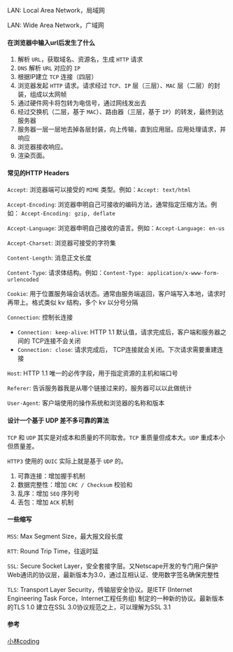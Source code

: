 LAN: Local Area Network，局域网

LAN: Wide Area Network，广域网



#### 在浏览器中输入url后发生了什么

1. 解析 `URL`，获取域名、资源名，生成 `HTTP` 请求
2. `DNS` 解析 `URL` 对应的 `IP`
3. 根据IP建立 `TCP` 连接（四层）
4. 浏览器发起 `HTTP` 请求。请求经过 `TCP`、`IP` 层（三层）、`MAC` 层（二层）的封装，组成以太网帧
5. 通过硬件网卡将包转为电信号，通过网线发出去
6. 经过交换机（二层，基于 `MAC`）、路由器（三层，基于 `IP`）的转发，最终到达服务器
7. 服务器一层一层地去掉各层封装，向上传输，直到应用层。应用处理请求，并响应
8. 浏览器接收响应。
9. 渲染页面。





#### 常见的HTTP Headers

`Accept`: 浏览器端可以接受的 `MIME` 类型。例如：`Accept: text/html `

`Accept-Encoding`: 浏览器申明自己可接收的编码方法，通常指定压缩方法。例如： `Accept-Encoding: gzip, deflate`

`Accept-Language`: 浏览器申明自己接收的语言。例如：`Accept-Language: en-us`

`Accept-Charset`: 浏览器可接受的字符集

`Content-Length`: 消息正文长度

`Content-Type`: 请求体结构。例如：`Content-Type: application/x-www-form-urlencoded`

`Cookie`: 用于位置服务端会话状态。通常由服务端返回，客户端写入本地，请求时再带上。格式类似 kv 结构，多个 kv 以分号分隔

`Connection`: 控制长连接

- `Connection: keep-alive`: HTTP 1.1 默认值，请求完成后，客户端和服务器之间的 TCP连接不会关闭
- `Connection: close`: 请求完成后， TCP连接就会关闭。下次请求需要重建连接

`Host`: HTTP 1.1 唯一的必传字段，用于指定资源的主机和端口号

`Referer`: 告诉服务器我是从哪个链接过来的，服务器可以以此做统计

`User-Agent`: 客户端使用的操作系统和浏览器的名称和版本





#### 设计一个基于 UDP 差不多可靠的算法

`TCP` 和 `UDP` 其实是对成本和质量的不同取舍。`TCP` 重质量但成本大。`UDP` 重成本小但质量差。

`HTTP3` 使用的 `QUIC` 实际上就是基于 `UDP` 的。

1. 可靠连接：增加握手机制
2. 数据完整性：增加 `CRC / Checksum` 校验和
3. 乱序：增加 `SEQ` 序列号
4. 丢包：增加 `ACK` 机制





#### 一些缩写

`MSS`: Max Segment Size，最大报文段长度

`RTT`: Round Trip Time，往返时延

`SSL`: Secure Socket Layer，安全套接字层。又Netscape开发的专门用户保护Web通讯的协议层，最新版本为3.0，通过互相认证、使用数字签名确保完整性

`TLS`: Transport Layer Security，传输层安全协议。是IETF (Internet Engineering Task Force，Internet工程任务组) 制定的一种新的协议。最新版本的TLS 1.0 建立在SSL 3.0协议规范之上，可以理解为SSL 3.1






#### 参考

[小林coding](https://www.zhihu.com/question/437193010/answer/2065582348)

